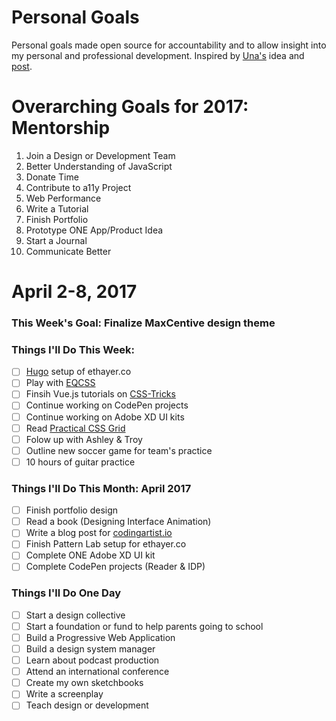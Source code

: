 Personal Goals
==============

Personal goals made open source for accountability and to allow insight into my personal and professional development. Inspired by [Una's](https://github.com/una) idea and [post](https://una.im/personal-goals-guide/#💁).

# Overarching Goals for 2017: Mentorship
 1. Join a Design or Development Team 
 2. Better Understanding of JavaScript
 3. Donate Time
 4. Contribute to a11y Project 
 5. Web Performance
 6. Write a Tutorial
 7. Finish Portfolio 
 8. Prototype ONE App/Product Idea
 9. Start a Journal
10. Communicate Better

# April 2-8, 2017

### This Week's Goal: Finalize MaxCentive design theme

### Things I'll Do This Week:
- [ ] [Hugo](http://gohugo.io/) setup of ethayer.co
- [ ] Play with [EQCSS](http://elementqueries.com/)
- [ ] Finsih Vue.js tutorials on [CSS-Tricks](https://css-tricks.com/intro-to-vue-1-rendering-directives-events/)
- [ ] Continue working on CodePen projects
- [ ] Continue working on Adobe XD UI kits
- [ ] Read [Practical CSS Grid](http://meyerweb.com/eric/thoughts/2017/03/24/practical-css-grid/)
- [ ] Folow up with Ashley & Troy
- [ ] Outline new soccer game for team's practice
- [ ] 10 hours of guitar practice

### Things I'll Do This Month: April 2017
- [ ] Finish portfolio design
- [ ] Read a book (Designing Interface Animation)
- [ ] Write a blog post for [codingartist.io](codingartist.io)
- [ ] Finish Pattern Lab setup for ethayer.co
- [ ] Complete ONE Adobe XD UI kit
- [ ] Complete CodePen projects (Reader & IDP)

### Things I'll Do One Day
- [ ] Start a design collective
- [ ] Start a foundation or fund to help parents going to school
- [ ] Build a Progressive Web Application
- [ ] Build a design system manager
- [ ] Learn about podcast production
- [ ] Attend an international conference
- [ ] Create my own sketchbooks
- [ ] Write a screenplay
- [ ] Teach design or development
